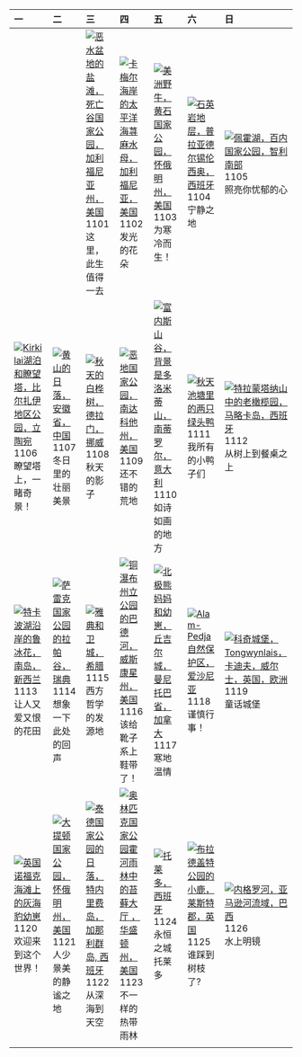 | 一                                                                                                                                                                                                         | 二                                                                                                                                                                                                | 三                                                                                                                                                                                                          | 四                                                                                                                                                                                                     | 五                                                                                                                                                                                                 | 六                                                                                                                                                                                               | 日                                                                                                                                                                                                |
|:----------------------------------------------------------------------------------------------------------------------------------------------------------------------------------------------------------|:-------------------------------------------------------------------------------------------------------------------------------------------------------------------------------------------------|:-----------------------------------------------------------------------------------------------------------------------------------------------------------------------------------------------------------|:------------------------------------------------------------------------------------------------------------------------------------------------------------------------------------------------------|:--------------------------------------------------------------------------------------------------------------------------------------------------------------------------------------------------|:------------------------------------------------------------------------------------------------------------------------------------------------------------------------------------------------|:-------------------------------------------------------------------------------------------------------------------------------------------------------------------------------------------------|
|                                                                                                                                                                                                           |                                                                                                                                                                                                  | [![](https://www.bing.com/th?id=OHR.DeathValleySalt_ZH-CN8438207719_320x240.jpg '恶水盆地的盐滩，死亡谷国家公园，加利福尼亚州，美国')](https://www.bing.com/th?id=OHR.DeathValleySalt_ZH-CN8438207719_UHD.jpg)<br>1101<br>这里，此生值得一去 | [![](https://www.bing.com/th?id=OHR.SeaNettles_ZH-CN1735729435_320x240.jpg '卡梅尔海岸的太平洋海荨麻水母，加利福尼亚，美国')](https://www.bing.com/th?id=OHR.SeaNettles_ZH-CN1735729435_UHD.jpg)<br>1102<br>发光的花朵            | [![](https://www.bing.com/th?id=OHR.BisonSnow_ZH-CN2483472629_320x240.jpg '美洲野牛，黄石国家公园，怀俄明州，美国')](https://www.bing.com/th?id=OHR.BisonSnow_ZH-CN2483472629_UHD.jpg)<br>1103<br>为寒冷而生！             | [![](https://www.bing.com/th?id=OHR.SilencioSpain_ZH-CN2955614478_320x240.jpg '石英岩地层，普拉亚德尔锡伦西奥，西班牙')](https://www.bing.com/th?id=OHR.SilencioSpain_ZH-CN2955614478_UHD.jpg)<br>1104<br>宁静之地     | [![](https://www.bing.com/th?id=OHR.LagoPehoe_ZH-CN3367356273_320x240.jpg '佩霍湖，百内国家公园，智利南部')](https://www.bing.com/th?id=OHR.LagoPehoe_ZH-CN3367356273_UHD.jpg)<br>1105<br>照亮你忧郁的心               |
| [![](https://www.bing.com/th?id=OHR.KirkilaiTower_ZH-CN4058404632_320x240.jpg 'Kirkilai湖泊和瞭望塔，比尔扎伊地区公园，立陶宛')](https://www.bing.com/th?id=OHR.KirkilaiTower_ZH-CN4058404632_UHD.jpg)<br>1106<br>瞭望塔上，一睹奇景！ | [![](https://www.bing.com/th?id=OHR.LiDong2023_ZH-CN5089092069_320x240.jpg '黄山的日落，安徽省，中国')](https://www.bing.com/th?id=OHR.LiDong2023_ZH-CN5089092069_UHD.jpg)<br>1107<br>冬日里的壮丽美景               | [![](https://www.bing.com/th?id=OHR.NorwayBirch_ZH-CN5482311438_320x240.jpg '秋天的白桦树，德拉门，挪威')](https://www.bing.com/th?id=OHR.NorwayBirch_ZH-CN5482311438_UHD.jpg)<br>1108<br>秋天的影子                         | [![](https://www.bing.com/th?id=OHR.BadlandsSunrise_ZH-CN5906162228_320x240.jpg '恶地国家公园，南达科他州，美国')](https://www.bing.com/th?id=OHR.BadlandsSunrise_ZH-CN5906162228_UHD.jpg)<br>1109<br>还不错的荒地         | [![](https://www.bing.com/th?id=OHR.ValDiFunes_ZH-CN2080915930_320x240.jpg '富内斯山谷，背景是多洛米蒂山，南蒂罗尔，意大利')](https://www.bing.com/th?id=OHR.ValDiFunes_ZH-CN2080915930_UHD.jpg)<br>1110<br>如诗如画的地方      | [![](https://www.bing.com/th?id=OHR.MallarDucks_ZH-CN7422818269_320x240.jpg '秋天池塘里的两只绿头鸭')](https://www.bing.com/th?id=OHR.MallarDucks_ZH-CN7422818269_UHD.jpg)<br>1111<br>我所有的小鸭子们             | [![](https://www.bing.com/th?id=OHR.OliveOrchard_ZH-CN8198989130_320x240.jpg '特拉蒙塔纳山中的老橄榄园，马略卡岛，西班牙')](https://www.bing.com/th?id=OHR.OliveOrchard_ZH-CN8198989130_UHD.jpg)<br>1112<br>从树上到餐桌之上  |
| [![](https://www.bing.com/th?id=OHR.RussellLupines_ZH-CN8552113285_320x240.jpg '特卡波湖沿岸的鲁冰花，南岛，新西兰')](https://www.bing.com/th?id=OHR.RussellLupines_ZH-CN8552113285_UHD.jpg)<br>1113<br>让人又爱又恨的花田          | [![](https://www.bing.com/th?id=OHR.SarekSweden_ZH-CN9728518595_320x240.jpg '萨雷克国家公园的拉帕谷，瑞典')](https://www.bing.com/th?id=OHR.SarekSweden_ZH-CN9728518595_UHD.jpg)<br>1114<br>想象一下此处的回声          | [![](https://www.bing.com/th?id=OHR.AthensAcropolis_ZH-CN9942357439_320x240.jpg '雅典和卫城，希腊')](https://www.bing.com/th?id=OHR.AthensAcropolis_ZH-CN9942357439_UHD.jpg)<br>1115<br>西方哲学的发源地                   | [![](https://www.bing.com/th?id=OHR.BadRiver_ZH-CN0416550169_320x240.jpg '铜瀑布州立公园的巴德河，威斯康星州，美国')](https://www.bing.com/th?id=OHR.BadRiver_ZH-CN0416550169_UHD.jpg)<br>1116<br>该给靴子系上鞋带了！              | [![](https://www.bing.com/th?id=OHR.MilsePolarBear_ZH-CN0567475122_320x240.jpg '北极熊妈妈和幼崽，丘吉尔城，曼尼托巴省，加拿大')](https://www.bing.com/th?id=OHR.MilsePolarBear_ZH-CN0567475122_UHD.jpg)<br>1117<br>寒地温情 | [![](https://www.bing.com/th?id=OHR.FrozenBog_ZH-CN0712859386_320x240.jpg 'Alam-Pedja自然保护区，爱沙尼亚')](https://www.bing.com/th?id=OHR.FrozenBog_ZH-CN0712859386_UHD.jpg)<br>1118<br>谨慎行事！           | [![](https://www.bing.com/th?id=OHR.CastleCoch_ZH-CN0917284602_320x240.jpg '科奇城堡，Tongwynlais，卡迪夫，威尔士，英国，欧洲')](https://www.bing.com/th?id=OHR.CastleCoch_ZH-CN0917284602_UHD.jpg)<br>1119<br>童话城堡 |
| [![](https://www.bing.com/th?id=OHR.HelloSeal_ZH-CN1064568368_320x240.jpg '英国诺福克海滩上的灰海豹幼崽')](https://www.bing.com/th?id=OHR.HelloSeal_ZH-CN1064568368_UHD.jpg)<br>1120<br>欢迎来到这个世界！                       | [![](https://www.bing.com/th?id=OHR.SnakeRiverTeton_ZH-CN1213535303_320x240.jpg '大提顿国家公园，怀俄明州，美国')](https://www.bing.com/th?id=OHR.SnakeRiverTeton_ZH-CN1213535303_UHD.jpg)<br>1121<br>人少景美的静谧之地 | [![](https://www.bing.com/th?id=OHR.TeideNational_ZH-CN1367200520_320x240.jpg '泰德国家公园的日落，特内里费岛，加那利群岛, 西班牙')](https://www.bing.com/th?id=OHR.TeideNational_ZH-CN1367200520_UHD.jpg)<br>1122<br>从深海到天空       | [![](https://www.bing.com/th?id=OHR.HallofMosses_ZH-CN1565129809_320x240.jpg '奥林匹克国家公园霍河雨林中的苔藓大厅 ，华盛顿州，美国')](https://www.bing.com/th?id=OHR.HallofMosses_ZH-CN1565129809_UHD.jpg)<br>1123<br>不一样的热带雨林 | [![](https://www.bing.com/th?id=OHR.TajoRiver_ZH-CN1752559204_320x240.jpg '托莱多，西班牙')](https://www.bing.com/th?id=OHR.TajoRiver_ZH-CN1752559204_UHD.jpg)<br>1124<br>永恒之城托莱多                        | [![](https://www.bing.com/th?id=OHR.BradgateFallow_ZH-CN1852334581_320x240.jpg '布拉德盖特公园的小鹿，莱斯特郡，英国')](https://www.bing.com/th?id=OHR.BradgateFallow_ZH-CN1852334581_UHD.jpg)<br>1125<br>谁踩到树枝了? | [![](https://www.bing.com/th?id=OHR.RioNegro_ZH-CN2121977810_320x240.jpg '内格罗河，亚马逊河流域，巴西')](https://www.bing.com/th?id=OHR.RioNegro_ZH-CN2121977810_UHD.jpg)<br>1126<br>水上明镜                     |
|                                                                                                                                                                                                           |                                                                                                                                                                                                  |                                                                                                                                                                                                            |                                                                                                                                                                                                       |                                                                                                                                                                                                   |                                                                                                                                                                                                 |                                                                                                                                                                                                  |